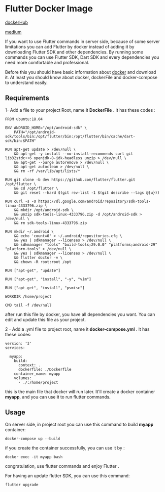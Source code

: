 # Flutter Docker Image

[dockerHub](https://hub.docker.com/repository/docker/mahdigharooni/flutter)


[medium](https://medium.com/@mmahdi.gjafari69/setup-flutter-by-docker-without-using-ide-aed6c8b0db70)


If you want to use Flutter commands in server side, because of some server limitations you can add Flutter by docker instead of adding it by downloading Flutter SDK and other dependencies. By running some commands you can use Flutter SDK, Dart SDK and every dependencies you need more comfortable and professional.

Before this you should have basic information about [docker](https://docs.docker.com/) and download it. At least you should know about docker, dockerFile and docker-compose to understand easily.  

## Requirements

1- Add a file to your project Root, name it **DockerFile** .  It has these codes : 

```
FROM ubuntu:18.04

ENV ANDROID_HOME="/opt/android-sdk" \
    PATH="/opt/android-sdk/tools/bin:/opt/flutter/bin:/opt/flutter/bin/cache/dart-sdk/bin:$PATH"

RUN apt-get update > /dev/null \
    && apt-get -y install --no-install-recommends curl git lib32stdc++6 openjdk-8-jdk-headless unzip > /dev/null \
    && apt-get --purge autoremove > /dev/null \
    && apt-get autoclean > /dev/null \
    && rm -rf /var/lib/apt/lists/*

RUN git clone -b dev https://github.com/flutter/flutter.git /opt/flutter \
    && cd /opt/flutter \
    && git reset --hard $(git rev-list -1 $(git describe --tags @{u}))

RUN curl -s -O https://dl.google.com/android/repository/sdk-tools-linux-4333796.zip \
    && mkdir /opt/android-sdk \
    && unzip sdk-tools-linux-4333796.zip -d /opt/android-sdk > /dev/null \
    && rm sdk-tools-linux-4333796.zip

RUN mkdir ~/.android \
    && echo 'count=0' > ~/.android/repositories.cfg \
    && yes | sdkmanager --licenses > /dev/null \
    && sdkmanager "tools" "build-tools;29.0.0" "platforms;android-29" "platform-tools" > /dev/null \
    && yes | sdkmanager --licenses > /dev/null \
    && flutter doctor -v \
    && chown -R root:root /opt

RUN ["apt-get", "update"]

RUN ["apt-get", "install", "-y", "vim"]

RUN ["apt-get", "install", "psmisc"]

WORKDIR /home/project

CMD tail -f /dev/null

```

after  run this file by docker, you have all dependencies you want. You can edit and update this file as your project. 


 2 - Add a .yml file to project root, name it **docker-compose.yml** . It has these codes: 

```
version: '3'
services:

  myapp:
    build:
      context: .
      dockerfile: ./Dockerfile
    container_name: myapp
    volumes:
      - ./:/home/project
```


this is the main file that docker will run  later. It'll create a docker container **myapp**, and you can use it to run flutter commands. 


## Usage

On server side, in project root you can use this command to build **myapp** container:

```
docker-compose up --build
```

if you create the container successfully, you can use it by : 

```
docker exec -it myapp bash
```

congratulation,  use flutter commands and enjoy Flutter . 

For having an update flutter SDK, you can use this command:

```
flutter upgrade
```
